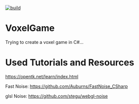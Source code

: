 [![build](https://github.com/pershingthesecond/VoxelGame/actions/workflows/build.yml/badge.svg?branch=master)](https://github.com/pershingthesecond/VoxelGame/actions/workflows/build.yml)

# VoxelGame
Trying to create a voxel game in C#...

# Used Tutorials and Resources
https://opentk.net/learn/index.html

Fast Noise:
https://github.com/Auburns/FastNoise_CSharp

glsl Noise:
https://github.com/stegu/webgl-noise
